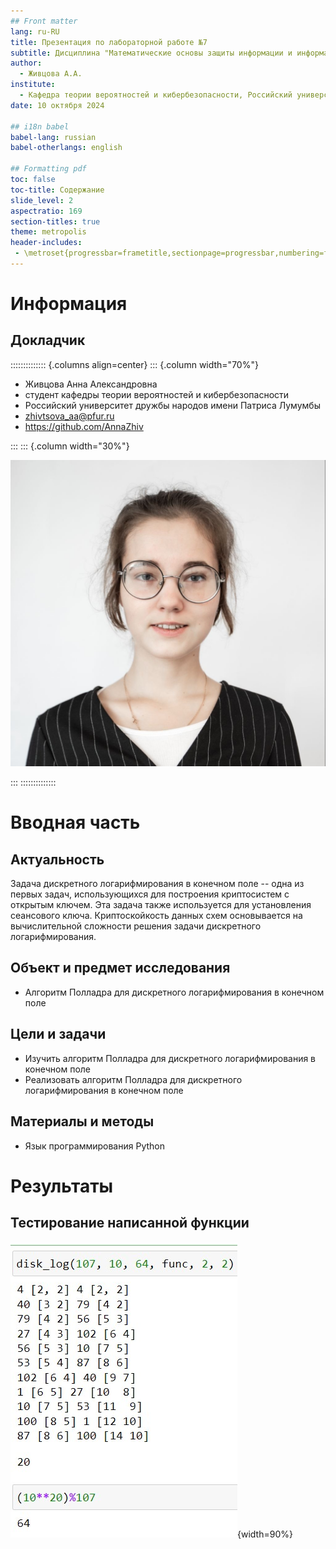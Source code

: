 ```yaml
---
## Front matter
lang: ru-RU
title: Презентация по лабораторной работе №7
subtitle: Дисциплина "Математические основы защиты информации и информационной безопасности"
author:
  - Живцова А.А.
institute:
  - Кафедра теории вероятностей и кибербезопасности, Российский университет дружбы народов имени Патриса Лумумбы, Москва, Россия
date: 10 октября 2024

## i18n babel
babel-lang: russian
babel-otherlangs: english

## Formatting pdf
toc: false
toc-title: Содержание
slide_level: 2
aspectratio: 169
section-titles: true
theme: metropolis
header-includes:
 - \metroset{progressbar=frametitle,sectionpage=progressbar,numbering=fraction}
---
```


# Информация

## Докладчик

:::::::::::::: {.columns align=center}
::: {.column width="70%"}

  * Живцова Анна Александровна
  * студент кафедры теории вероятностей и кибербезопасности
  * Российский университет дружбы народов имени Патриса Лумумбы
  * [zhivtsova_aa@pfur.ru](mailto:zhivtsova_aa@pfur.ru)
  * <https://github.com/AnnaZhiv>

:::
::: {.column width="30%"}

![](./image/photo.jpg)

:::
::::::::::::::

# Вводная часть

## Актуальность

Задача дискретного логарифмирования в конечном поле -- одна из первых задач, использующихся для построения криптосистем с открытым ключем. Эта задача также используется для установления сеансового ключа. Криптоскойкость данных схем основывается на вычислительной сложности решения задачи дискретного логарифмирования. 

## Объект и предмет исследования

- Aлгоритм Полладра для дискретного логарифмирования в конечном поле      

## Цели и задачи

- Изучить алгоритм Полладра для дискретного логарифмирования в конечном поле     
- Реализовать алгоритм Полладра для дискретного логарифмирования в конечном поле       

## Материалы и методы

- Язык программирования Python    

# Результаты

## Тестирование написанной функции

![Тестирование написанной функции](image/001.jpg){width=90%}